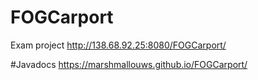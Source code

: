 # FOGCarport
Exam project http://138.68.92.25:8080/FOGCarport/

#Javadocs
https://marshmallouws.github.io/FOGCarport/
